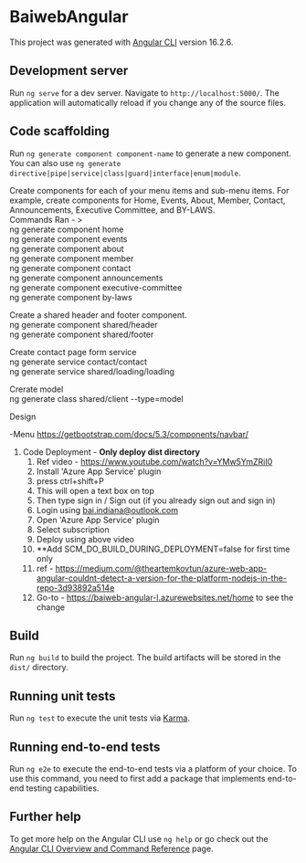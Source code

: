 # BaiwebAngular

This project was generated with [Angular CLI](https://github.com/angular/angular-cli) version 16.2.6.

## Development server

Run `ng serve` for a dev server. Navigate to `http://localhost:5000/`. The application will automatically reload if you change any of the source files.

## Code scaffolding

Run `ng generate component component-name` to generate a new component. You can also use `ng generate directive|pipe|service|class|guard|interface|enum|module`.

Create components for each of your menu items and sub-menu items. For example, create components for Home, Events, About, Member, Contact, Announcements, Executive Committee, and BY-LAWS.</br>
Commands Ran - > </br>
    ng generate component home </br>
    ng generate component events </br>
    ng generate component about </br>
    ng generate component member </br>
    ng generate component contact </br>
    ng generate component announcements </br>
    ng generate component executive-committee </br>
    ng generate component by-laws </br>

Create a shared header and footer component. </br>
    ng generate component shared/header </br>
    ng generate component shared/footer </br>

Create contact page form service  </br>
    ng generate service contact/contact </br>
    ng generate service shared/loading/loading </br>

Crerate model </br>
    ng generate class shared/client --type=model    

Design  </br>

-Menu  https://getbootstrap.com/docs/5.3/components/navbar/ </br>

1. Code Deployment - **Only deploy dist directory**
    1. Ref video -  https://www.youtube.com/watch?v=YMw5YmZRiI0 </br>
    2. Install 'Azure App Service' plugin 
    3. press ctrl+shift+P
    4. This will open a text box on top
    5. Then type sign in / Sign out (if you already sign out and sign in)
    6. Login using bai.indiana@outlook.com
    7. Open 'Azure App Service' plugin
    8. Select subscription
    10. Deploy using above video
    11. **Add SCM_DO_BUILD_DURING_DEPLOYMENT=false for first time only
    12. ref - https://medium.com/@theartemkovtun/azure-web-app-angular-couldnt-detect-a-version-for-the-platform-nodejs-in-the-repo-3d93892a514e 
    13. Go-to - https://baiweb-angular-l.azurewebsites.net/home to see the change

 

## Build

Run `ng build` to build the project. The build artifacts will be stored in the `dist/` directory.

## Running unit tests

Run `ng test` to execute the unit tests via [Karma](https://karma-runner.github.io).

## Running end-to-end tests

Run `ng e2e` to execute the end-to-end tests via a platform of your choice. To use this command, you need to first add a package that implements end-to-end testing capabilities.

## Further help

To get more help on the Angular CLI use `ng help` or go check out the [Angular CLI Overview and Command Reference](https://angular.io/cli) page.
